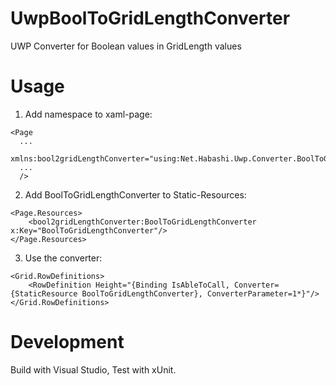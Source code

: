 # UwpBoolToGridLengthConverter
UWP Converter for Boolean values in GridLength values

# Usage
1. Add namespace to xaml-page:
```xaml
<Page
  ...
  xmlns:bool2gridLengthConverter="using:Net.Habashi.Uwp.Converter.BoolToGridLengthConverter"
  ...
  />
```

2. Add BoolToGridLengthConverter to Static-Resources:
```xaml
<Page.Resources>
    <bool2gridLengthConverter:BoolToGridLengthConverter x:Key="BoolToGridLengthConverter"/>
</Page.Resources>
```

3. Use the converter:
```xaml
<Grid.RowDefinitions>
    <RowDefinition Height="{Binding IsAbleToCall, Converter={StaticResource BoolToGridLengthConverter}, ConverterParameter=1*}"/>
</Grid.RowDefinitions>
```

# Development
Build with Visual Studio, Test with xUnit.

